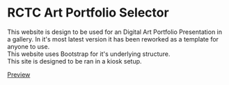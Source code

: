 # RCTC Art Portfolio Selector

This website is design to be used for an Digital Art Portfolio Presentation in a gallery.
In it's most latest version it has been reworked as a template for anyone to use.
<br>
This website uses Bootstrap for it's underlying structure.
<br>
This site is designed to be ran in a kiosk setup. 

<a href="http://calebflatten.github.io/rctc-art-portfolio-selector/">Preview</a>
